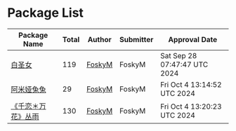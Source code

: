 # Package List

| Package Name | Total | Author | Submitter | Approval Date |
|--------------|-------|--------|-----------|---------------|
| [白圣女](https://github.com/StickerManager/StickerShare/blob/main/package/baishengnv/) | 119 | [FoskyM](mailto:i@fosky.top) | FoskyM | Sat Sep 28 07:47:47 UTC 2024 |
| [阿米娅兔兔](https://github.com/StickerManager/StickerShare/blob/main/package/amiya_tutu/) | 29 | [FoskyM](mailto:i@fosky.top) | FoskyM | Fri Oct  4 13:14:52 UTC 2024 |
| [《千恋＊万花》丛雨](https://github.com/StickerManager/StickerShare/blob/main/package/Murasame/) | 130 | [FoskyM](mailto:i@fosky.top) | FoskyM | Fri Oct  4 13:20:23 UTC 2024 |
